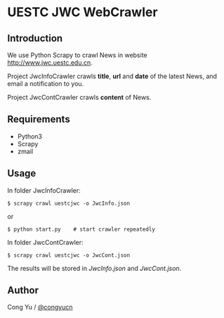 # UESTC JWC WebCrawler

## Introduction

We use Python Scrapy to crawl News in website <http://www.jwc.uestc.edu.cn>.

Project JwcInfoCrawler crawls **title**, **url** and **date** of the latest News, and email a notification to you.

Project JwcContCrawler crawls **content** of News.

## Requirements

- Python3
- Scrapy
- zmail

## Usage

In folder JwcInfoCrawler:
```
$ scrapy crawl uestcjwc -o JwcInfo.json
```
or

```
$ python start.py    # start crawler repeatedly
```

In folder JwcContCrawler:

```
$ scrapy crawl uestcjwc -o JwcCont.json
```
The results will be stored in *JwcInfo.json* and *JwcCont.json*.

## Author

Cong Yu / [@congyucn](https://congyucn.github.io/)
